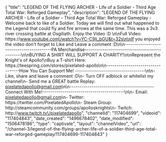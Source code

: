 {
    "title": "LEGEND OF THE FLYING ARCHER - Life of a Soldier - Third Age Total War: Reforged Gameplay",
    "description": "LEGEND OF THE FLYING ARCHER - Life of a Soldier - Third Age Total War: Reforged Gameplay - Welcome back to like of a Soldier.  Today we will find out what happened to the Legend that could fly and fire arrows at the same time.  This was a 3v3 river crossing battle at Osgiliath.  Enjoy the Video :D \n\nFull Video: https:\/\/www.youtube.com\/watch?v=YC-C9lj_bGU&t=32s\n\nIf you enjoyed the video don't forget to Like and Leave a comment :D\n\n-----------------------------------------PA Merchandise----------------------------------------------\n\nBUYING A SHIRT WILL SUPPORT A CHARITY!\n\nRepresent the Knight's of Apollo!\nBuy a T-shirt Here: https:\/\/teespring.com\/stores\/pixelated-apollo\n\n----------------------------------How You Can Support Me! -----------------------------------\n\n- Like, share and leave a comment :D\n- Turn OFF adblock or whitelist my channel\n- Send me a GREAT battle Replay: pixelatedapollo@gmail.com\n\n------------------------------------------Connect With Me!-----------------------------------------\n\n- Email: pixelatedapollo@gmail.com\n- Twitter: https:\/\/twitter.com\/PixelatedApollo\n- Steam Group:  http:\/\/steamcommunity.com\/groups\/apollosknights\n- Twitch: http:\/\/www.twitch.tv\/pixelatedapollo",
    "channelid": "117404699",
    "videoid": "117404843",
    "date_created": "1496678402",
    "date_modified": "1506478186",
    "type": "captivate",
    "layout": "channelVideo",
    "url": "\/channel-3\/legend-of-the-flying-archer-life-of-a-soldier-third-age-total-war-reforged-gameplay\/117404699-117404843"
}